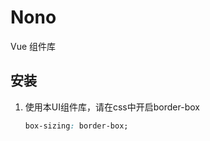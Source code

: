 # Nono
Vue 组件库

## 安装
1. 使用本UI组件库，请在css中开启border-box
    ```css
    box-sizing: border-box;
    ```

